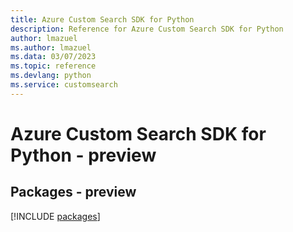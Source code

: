 ```yaml
---
title: Azure Custom Search SDK for Python
description: Reference for Azure Custom Search SDK for Python
author: lmazuel
ms.author: lmazuel
ms.data: 03/07/2023
ms.topic: reference
ms.devlang: python
ms.service: customsearch
---
```

# Azure Custom Search SDK for Python - preview
## Packages - preview
[!INCLUDE [packages](custom-search-index.md)]